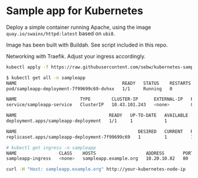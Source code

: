 # Sample app for Kubernetes

Deploy a simple container running Apache, using the image `quay.io/swains/httpd:latest` based on `ubi8`.

Image has been built with Buildah. See script included in this repo.

Networking with Traefik. Adjust your ingress accordingly.

```sh
kubectl apply -f https://raw.githubusercontent.com/sebw/kubernetes-sample-app/master/sample.yml
```

```sh
$ kubectl get all -n sampleapp
NAME                                        READY   STATUS    RESTARTS   AGE
pod/sampleapp-deployment-7f99699c69-dvhxx   1/1     Running   0          20s

NAME                        TYPE        CLUSTER-IP      EXTERNAL-IP   PORT(S)   AGE
service/sampleapp-service   ClusterIP   10.43.101.243   <none>        80/TCP    20s

NAME                                   READY   UP-TO-DATE   AVAILABLE   AGE
deployment.apps/sampleapp-deployment   1/1     1            1           20s

NAME                                              DESIRED   CURRENT   READY   AGE
replicaset.apps/sampleapp-deployment-7f99699c69   1         1         1       20s
```

```sh
# kubectl get ingress -n sampleapp
NAME                CLASS    HOSTS                   ADDRESS       PORTS   AGE
sampleapp-ingress   <none>   sampleapp.example.org   10.20.10.82   80      13m
```

```sh
curl -H "Host: sampleapp.example.org" http://your-kubernetes-node-ip
```
